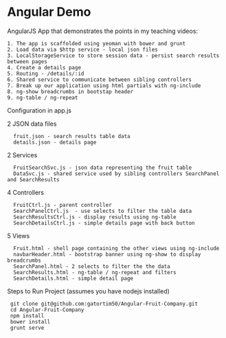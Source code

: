 Angular Demo
============

AngularJS App that demonstrates the points in my teaching videos:

```
1. The app is scaffolded using yeoman with bower and grunt
2. Load data via $http service - local json files
3. LocalStorageService to store session data - persist search results between pages
4. Create a details page 
5. Routing - /details/:id
6. Shared service to communicate between sibling controllers
7. Break up our application using html partials with ng-include
8. ng-show breadcrumbs in bootstap header
9. ng-table / ng-repeat
```


Configuration in app.js

2 JSON data files
```
  fruit.json - search results table data
  details.json - details page
```

2 Services
```
  FruitSearchSvc.js - json data representing the fruit table
  DataSvc.js - shared service used by sibling controllers SearchPanel and SearchResults
```

4 Controllers
```
  FruitCtrl.js - parent controller
  SearchPanelCtrl.js  - use selects to filter the table data
  SearchResultsCtrl.js - display results using ng-table
  SearchDetailsCtrl.js - simple details page with back button 
```

5 Views
```
  Fruit.html - shell page containing the other views using ng-include
  navbarHeader.html - bootstrap banner using ng-show to display breadcrumbs 
  SearchPanel.html - 2 selects to filter the the data
  SearchResults.html - ng-table / ng-repeat and filters
  SearchDetails.html - simple detail page
```
  
 Steps to Run Project (assumes you have nodejs installed)
 
```
 git clone git@github.com:gatortim50/Angular-Fruit-Company.git
 cd Angular-Fruit-Company
 npm install
 bower install
 grunt serve 
```



